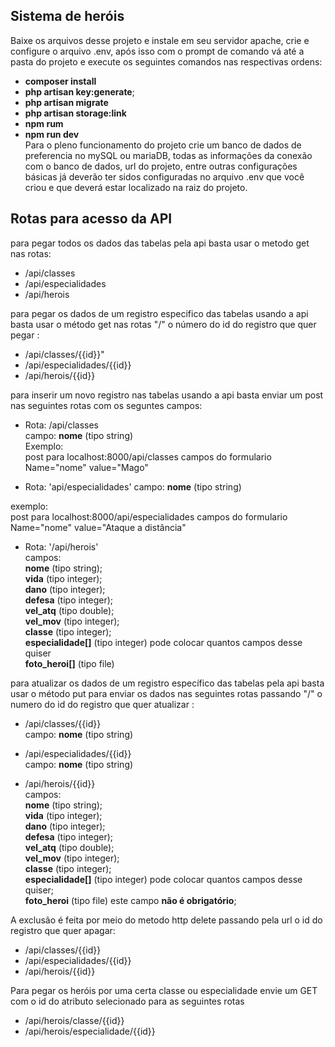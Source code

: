 ## Sistema de heróis 

Baixe os arquivos desse projeto e instale em seu servidor apache, crie e configure o arquivo .env, após isso com o prompt de comando vá até a pasta do projeto e execute os seguintes comandos nas respectivas ordens:  
- **composer install**  
- **php artisan key:generate**; 
- **php artisan migrate**  
- **php artisan storage:link**  
- **npm rum**  
- **npm run dev**  
Para o pleno funcionamento do projeto crie um banco de dados de preferencia no mySQL ou mariaDB, todas as informações da conexão com o banco de dados, url do projeto, entre outras configurações básicas já deverão ter sidos configuradas no arquivo .env que você criou e que deverá estar localizado na raiz do projeto.

## Rotas para acesso da API

para pegar todos os dados das tabelas pela api basta usar o metodo get nas rotas:  
- /api/classes  
- /api/especialidades  
- /api/herois

para pegar os dados de um registro especifico das tabelas usando a api 
basta usar o método get nas rotas "/" o número do id do registro que quer pegar :  
- /api/classes/{{id}}" 
- /api/especialidades/{{id}}  
- /api/herois/{{id}}

para inserir um novo registro nas tabelas usando a api 
basta enviar um post nas seguintes rotas com os seguntes campos:  
- Rota: /api/classes  
campo: **nome** (tipo string)  
Exemplo:  
post para localhost:8000/api/classes campos do formulario Name="nome" value="Mago"

- Rota: 'api/especialidades' 
campo: **nome** (tipo string)

exemplo:  
post para localhost:8000/api/especialidades campos do formulario Name="nome" value="Ataque a distância"

- Rota: '/api/herois'  
campos:  
**nome** (tipo string);  
**vida** (tipo integer);  
**dano** (tipo integer);  
**defesa** (tipo integer);  
**vel_atq** (tipo double);  
**vel_mov** (tipo integer);  
**classe** (tipo integer);  
**especialidade[]** (tipo integer) pode colocar quantos campos desse quiser  
**foto_heroi[]** (tipo file)

para atualizar os dados de um registro específico das tabelas pela api 
basta usar o método put para enviar os dados nas seguintes rotas passando "/" o numero do id do registro que quer atualizar :  
- /api/classes/{{id}}  
campo: **nome** (tipo string)

- /api/especialidades/{{id}}  
campo: **nome** (tipo string)  

- /api/herois/{{id}}  
campos:  
**nome** (tipo string);  
**vida** (tipo integer);  
**dano** (tipo integer);  
**defesa** (tipo integer);  
**vel_atq** (tipo double);  
**vel_mov** (tipo integer);  
**classe** (tipo integer);  
**especialidade[]** (tipo integer) pode colocar quantos campos desse quiser;  
**foto_heroi** (tipo file) este campo **não é obrigatório**;

A exclusão é feita por meio do metodo http delete passando pela url o id do registro que quer apagar:

- /api/classes/{{id}}  
- /api/especialidades/{{id}}  
- /api/herois/{{id}}  

Para pegar os heróis por uma certa classe ou especialidade envie um GET com o id do atributo selecionado para as seguintes rotas  
- /api/herois/classe/{{id}}  
- /api/herois/especialidade/{{id}}
